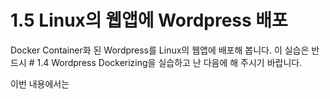 # 1.5 Linux의 웹앱에 Wordpress 배포
Docker Container화 된 Wordpress를 Linux의 웹앱에 배포해 봅니다. 이 실습은 반드시 # 1.4 Wordpress Dockerizing을 실습하고 난 다음에 해 주시기 바랍니다.

이번 내용에서는 